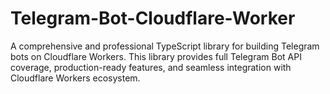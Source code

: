 # Telegram-Bot-Cloudflare-Worker
A comprehensive and professional TypeScript library for building Telegram bots on Cloudflare Workers. This library provides full Telegram Bot API coverage, production-ready features, and seamless integration with Cloudflare Workers ecosystem.
